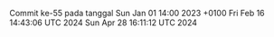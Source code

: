 Commit ke-55 pada tanggal Sun Jan 01 14:00 2023 +0100
Fri Feb 16 14:43:06 UTC 2024
Sun Apr 28 16:11:12 UTC 2024
